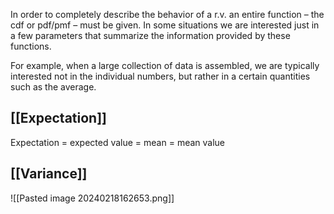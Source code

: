 In order to completely describe the behavior of a r.v. an entire function – the cdf or pdf/pmf – must be given. In some situations we are interested just in a few parameters that summarize the information provided by these functions.

For example, when a large collection of data is assembled, we are typically interested not in the individual numbers, but rather in a certain quantities such as the average.

## [[Expectation]]
Expectation = expected value = mean = mean value
## [[Variance]]
![[Pasted image 20240218162653.png]]